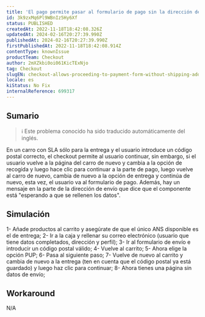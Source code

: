 ```yaml
---
title: 'El pago permite pasar al formulario de pago sin la dirección de envío en la interfaz de usuario solamente'
id: 3k9zxMq6Pl9WBnIz5Hy6Xf
status: PUBLISHED
createdAt: 2022-11-18T18:42:08.326Z
updatedAt: 2024-02-16T20:27:39.990Z
publishedAt: 2024-02-16T20:27:39.990Z
firstPublishedAt: 2022-11-18T18:42:08.914Z
contentType: knownIssue
productTeam: Checkout
author: 2mXZkbi0oi061KicTExNjo
tag: Checkout
slugEN: checkout-allows-proceeding-to-payment-form-without-shipping-address-on-the-ui-only
locale: es
kiStatus: No Fix
internalReference: 699317
---
```


## Sumario

>ℹ️ Este problema conocido ha sido traducido automáticamente del inglés.


En un carro con SLA sólo para la entrega y el usuario introduce un código postal correcto, el checkout permite al usuario continuar, sin embargo, si el usuario vuelve a la página del carro de nuevo y cambia a la opción de recogida y luego hace clic para continuar a la parte de pago, luego vuelve al carro de nuevo, cambia de nuevo a la opción de entrega y continúa de nuevo, esta vez, el usuario va al formulario de pago. Además, hay un mensaje en la parte de la dirección de envío que dice que el componente está "esperando a que se rellenen los datos".



## Simulación


1- Añade productos al carrito y asegúrate de que el único ANS disponible es el de entrega;
2- Ir a la caja y rellenar su correo electrónico (usuario que tiene datos completados, dirección y perfil);
3- Ir al formulario de envío e introducir un código postal válido;
4- Vuelve al carrito;
5- Ahora elige la opción PUP;
6- Pasa al siguiente paso;
7- Vuelve de nuevo al carrito y cambia de nuevo a la entrega (ten en cuenta que el código postal ya está guardado) y luego haz clic para continuar;
8- Ahora tienes una página sin datos de envío;



## Workaround


N/A

